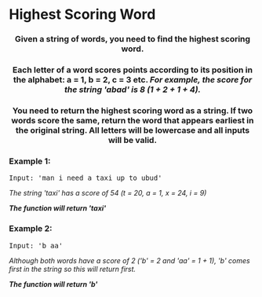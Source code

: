 # Highest Scoring Word

<div align = "center">
  
<h3> Given a string of words, you need to find the highest scoring word. </h3>
<h3>Each letter of a word scores points according to its position in the alphabet: a = 1, b = 2, c = 3 etc.
<em>For example, the score for the string 'abad' is 8 (1 + 2 + 1 + 4).</em>
</h3>
<h3>You need to return the highest scoring word as a string. If two words score the same, return the word that appears earliest in the original string. All letters will be lowercase and all inputs will be valid.</h3>

</div>

<h3>Example 1:</h3>
<pre>
Input: 'man i need a taxi up to ubud' 
</pre>

<p>
<em>The string 'taxi' has a score of 54 (t = 20, a = 1, x = 24, i = 9)
  
  <strong>The function will return 'taxi'</strong>
    </em>
</p>

<h3>Example 2:</h3>
<pre>
Input: 'b aa' 
</pre>

<p>
<em>Although both words have a score of 2 ('b' = 2 and 'aa' = 1 + 1), 'b' comes first in the string so this will return first. 
  
  <strong>The function will return 'b'</strong>
  </em>
</p>

<!-- <h3>Example 3:</h3>
<pre>
132189  >  1 + 3 + 2 + 1 + 8 + 9 = 24  >  2 + 4 = 6
</pre>

<p>
<em>When the number 132189 is separated, it splits its digits in 1, 3, 2, 1, 8 and 9. When those are added, we receive 24.

  Since 24 still has two digits, we split again into 2 & 4. (After adding 2 & 4, we receive 6)

  <strong>The function will return 6.</strong></em>
</p>

-->
